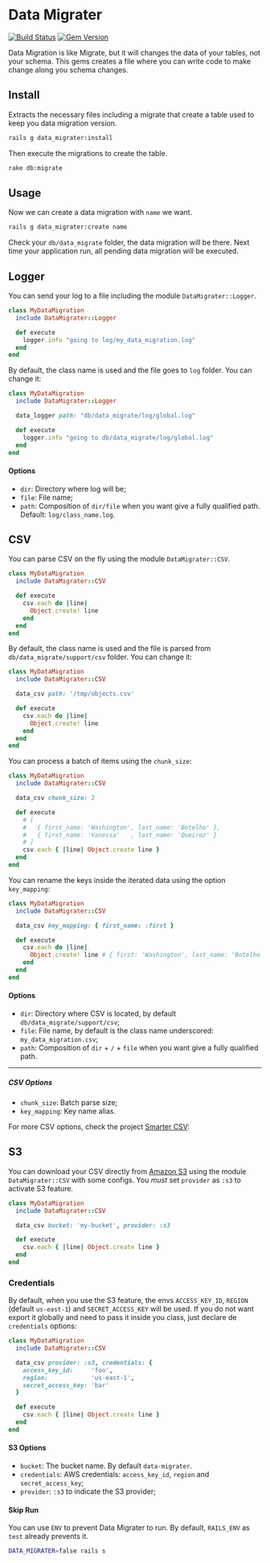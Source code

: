 # Data Migrater

[![Build Status](https://travis-ci.org/getninjas/data_migrater.svg)](https://travis-ci.org/getninjas/data_migrater)
[![Gem Version](https://badge.fury.io/rb/data_migrater.svg)](https://badge.fury.io/rb/data_migrater)

Data Migration is like Migrate, but it will changes the data of your tables,
not your schema. This gems creates a file where you can write code to make
change along you schema changes.

## Install

Extracts the necessary files including a migrate that create a table used
to keep you data migration version.

```bash
rails g data_migrater:install
```

Then execute the migrations to create the table.

```bash
rake db:migrate
```

## Usage

Now we can create a data migration with `name` we want.

```bash
rails g data_migrater:create name
```

Check your `db/data_migrate` folder, the data migration will be there.
Next time your application run, all pending data migration will be executed.

## Logger

You can send your log to a file including the module `DataMigrater::Logger`.

```ruby
class MyDataMigration
  include DataMigrater::Logger

  def execute
    logger.info "going to log/my_data_migration.log"
  end
end
```

By default, the class name is used and the file goes to `log` folder. You can change it:

```ruby
class MyDataMigration
  include DataMigrater::Logger

  data_logger path: "db/data_migrate/log/global.log"

  def execute
    logger.info "going to db/data_migrate/log/global.log"
  end
end
```

#### Options

- `dir`: Directory where log will be;
- `file`: File name;
- `path`: Composition of `dir/file` when you want give a fully qualified path. Default: `log/class_name.log`.

## CSV

You can parse CSV on the fly using the module `DataMigrater::CSV`.

```ruby
class MyDataMigration
  include DataMigrater::CSV

  def execute
    csv.each do |line|
      Object.create! line
    end
  end
end
```

By default, the class name is used and the file is parsed from `db/data_migrate/support/csv` folder. You can change it:

```ruby
class MyDataMigration
  include DataMigrater::CSV

  data_csv path: '/tmp/objects.csv'

  def execute
    csv.each do |line|
      Object.create! line
    end
  end
end
```

You can process a batch of items using the `chunk_size`:

```ruby
class MyDataMigration
  include DataMigrater::CSV

  data_csv chunk_size: 2

  def execute
    # [
    #   { first_name: 'Washington', last_name: 'Botelho' },
    #   { first_name: 'Vanessa'   , last_name: 'Queiroz' }
    # ]
    csv.each { |line| Object.create line }
  end
end
```

You can rename the keys inside the iterated data using the option `key_mapping`:

```ruby
class MyDataMigration
  include DataMigrater::CSV

  data_csv key_mapping: { first_name: :first }

  def execute
    csv.each do |line|
      Object.create! line # { first: 'Washington', last_name: 'Botelho' }
    end
  end
end
```

#### Options

- `dir`: Directory where CSV is located, by default `db/data_migrate/support/csv`;
- `file`: File name, by default is the class name underscored: `my_data_migration.csv`;
- `path`: Composition of `dir` + `/` + `file` when you want give a fully qualified path.

---

##### CSV Options

- `chunk_size`: Batch parse size;
- `key_mapping`: Key name alias.

For more CSV options, check the project [Smarter CSV](https://github.com/tilo/smarter_csv):

## S3

You can download your CSV directly from [Amazon S3](https://aws.amazon.com/s3) using the module `DataMigrater::CSV` with some configs. You *must* set `provider` as `:s3` to activate S3 feature.

```ruby
class MyDataMigration
  include DataMigrater::CSV

  data_csv bucket: 'my-bucket', provider: :s3

  def execute
    csv.each { |line| Object.create line }
  end
end
```

### Credentials

By default, when you use the S3 feature, the envs `ACCESS_KEY_ID`, `REGION` (default `us-east-1`) and `SECRET_ACCESS_KEY` will be used.
If you do not want export it globally and need to pass it inside you class, just declare de `credentials` options:

```ruby
class MyDataMigration
  include DataMigrater::CSV

  data_csv provider: :s3, credentials: {
    access_key_id:     'foo',
    region:            'us-east-1',
    secret_access_key: 'bar'
  }

  def execute
    csv.each { |line| Object.create line }
  end
end
```

#### S3 Options

- `bucket`: The bucket name. By default `data-migrater`.
- `credentials`: AWS credentials: `access_key_id`, `region` and `secret_access_key`;
- `provider`: `:s3` to indicate the S3 provider;

#### Skip Run

You can use `ENV` to prevent Data Migrater to run. By default, `RAILS_ENV` as `test` already prevents it.

```bash
DATA_MIGRATER=false rails s
```
